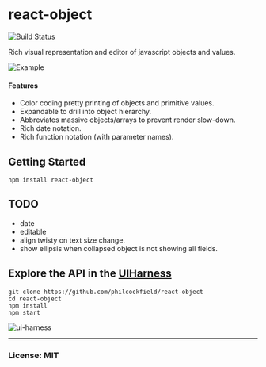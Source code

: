 # react-object
[![Build Status](https://travis-ci.org/philcockfield/react-object.svg?branch=master)](https://travis-ci.org/philcockfield/react-object)

Rich visual representation and editor of javascript objects and values.

![Example](https://cloud.githubusercontent.com/assets/185555/10372121/4667a0b2-6d9b-11e5-952f-7bc119b1b040.png)


#### Features
- Color coding pretty printing of objects and primitive values.
- Expandable to drill into object hierarchy.
- Abbreviates massive objects/arrays to prevent render slow-down.
- Rich date notation.
- Rich function notation (with parameter names).


## Getting Started

    npm install react-object


## TODO
- date
- editable
- align twisty on text size change.
- show ellipsis when collapsed object is not showing all fields.


## Explore the API in the [UIHarness](http://uiharness.com/)
    git clone https://github.com/philcockfield/react-object
    cd react-object
    npm install
    npm start

![ui-harness](https://cloud.githubusercontent.com/assets/185555/10324272/3254e10c-6c3d-11e5-9ce6-6f9598461313.png)


---
### License: MIT
